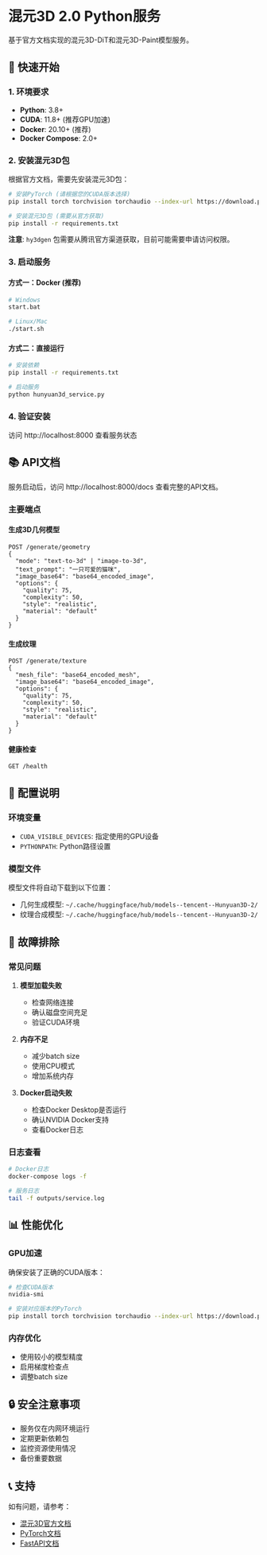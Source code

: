 # 混元3D 2.0 Python服务

基于官方文档实现的混元3D-DiT和混元3D-Paint模型服务。

## 🚀 快速开始

### 1. 环境要求

- **Python**: 3.8+
- **CUDA**: 11.8+ (推荐GPU加速)
- **Docker**: 20.10+ (推荐)
- **Docker Compose**: 2.0+

### 2. 安装混元3D包

根据官方文档，需要先安装混元3D包：

```bash
# 安装PyTorch (请根据您的CUDA版本选择)
pip install torch torchvision torchaudio --index-url https://download.pytorch.org/whl/cu118

# 安装混元3D包 (需要从官方获取)
pip install -r requirements.txt
```

**注意**: `hy3dgen` 包需要从腾讯官方渠道获取，目前可能需要申请访问权限。

### 3. 启动服务

#### 方式一：Docker (推荐)

```bash
# Windows
start.bat

# Linux/Mac
./start.sh
```

#### 方式二：直接运行

```bash
# 安装依赖
pip install -r requirements.txt

# 启动服务
python hunyuan3d_service.py
```

### 4. 验证安装

访问 http://localhost:8000 查看服务状态

## 📚 API文档

服务启动后，访问 http://localhost:8000/docs 查看完整的API文档。

### 主要端点

#### 生成3D几何模型
```
POST /generate/geometry
{
  "mode": "text-to-3d" | "image-to-3d",
  "text_prompt": "一只可爱的猫咪",
  "image_base64": "base64_encoded_image",
  "options": {
    "quality": 75,
    "complexity": 50,
    "style": "realistic",
    "material": "default"
  }
}
```

#### 生成纹理
```
POST /generate/texture
{
  "mesh_file": "base64_encoded_mesh",
  "image_base64": "base64_encoded_image",
  "options": {
    "quality": 75,
    "complexity": 50,
    "style": "realistic",
    "material": "default"
  }
}
```

#### 健康检查
```
GET /health
```

## 🔧 配置说明

### 环境变量

- `CUDA_VISIBLE_DEVICES`: 指定使用的GPU设备
- `PYTHONPATH`: Python路径设置

### 模型文件

模型文件将自动下载到以下位置：
- 几何生成模型: `~/.cache/huggingface/hub/models--tencent--Hunyuan3D-2/`
- 纹理合成模型: `~/.cache/huggingface/hub/models--tencent--Hunyuan3D-2/`

## 🐛 故障排除

### 常见问题

1. **模型加载失败**
   - 检查网络连接
   - 确认磁盘空间充足
   - 验证CUDA环境

2. **内存不足**
   - 减少batch size
   - 使用CPU模式
   - 增加系统内存

3. **Docker启动失败**
   - 检查Docker Desktop是否运行
   - 确认NVIDIA Docker支持
   - 查看Docker日志

### 日志查看

```bash
# Docker日志
docker-compose logs -f

# 服务日志
tail -f outputs/service.log
```

## 📊 性能优化

### GPU加速

确保安装了正确的CUDA版本：

```bash
# 检查CUDA版本
nvidia-smi

# 安装对应版本的PyTorch
pip install torch torchvision torchaudio --index-url https://download.pytorch.org/whl/cu118
```

### 内存优化

- 使用较小的模型精度
- 启用梯度检查点
- 调整batch size

## 🔒 安全注意事项

- 服务仅在内网环境运行
- 定期更新依赖包
- 监控资源使用情况
- 备份重要数据

## 📞 支持

如有问题，请参考：
- [混元3D官方文档](https://github.com/tencent/Hunyuan3D)
- [PyTorch文档](https://pytorch.org/docs/)
- [FastAPI文档](https://fastapi.tiangolo.com/)

